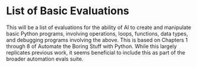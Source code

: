 # List of Basic Evaluations

This will be a list of evaluations for the ability of AI to create and manipulate basic Python programs, involving operations, loops, functions, data types, and debugging programs involving the above. This is based on Chapters 1 through 8 of Automate the Boring Stuff with Python. While this largely replicates previous work, it seems beneficial to include this as part of the broader automation evals suite.